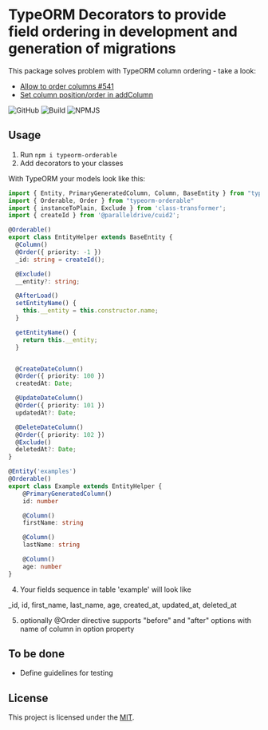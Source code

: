# TypeORM Decorators to provide field ordering in development and generation of migrations

This package solves problem with TypeORM column ordering - take a look:
- [Allow to order columns #541](https://github.com/typeorm/typeorm/issues/541)
- [Set column position/order in addColumn](https://github.com/typeorm/typeorm/issues/6167)


![GitHub](https://img.shields.io/github/license/cheplv/typeorm-orderable?style=flat)
![Build](https://github.com/cheplv/typeorm-orderable/actions/workflows/main.yaml/badge.svg)
![NPMJS](https://github.com/cheplv/typeorm-orderable/actions/workflows/publish.yaml/badge.svg)


## Usage

1. Run `npm i typeorm-orderable`
2. Add decorators to your classes

With TypeORM your models look like this:

```typescript
import { Entity, PrimaryGeneratedColumn, Column, BaseEntity } from "typeorm"
import { Orderable, Order } from "typeorm-orderable"
import { instanceToPlain, Exclude } from 'class-transformer';
import { createId } from '@paralleldrive/cuid2';

@Orderable()
export class EntityHelper extends BaseEntity {
  @Column()
  @Order({ priority: -1 })
  _id: string = createId();

  @Exclude()
  __entity?: string;

  @AfterLoad()
  setEntityName() {
    this.__entity = this.constructor.name;
  }

  getEntityName() {
    return this.__entity;
  }


  @CreateDateColumn()
  @Order({ priority: 100 })
  createdAt: Date;

  @UpdateDateColumn()
  @Order({ priority: 101 })
  updatedAt?: Date;

  @DeleteDateColumn()
  @Order({ priority: 102 })
  @Exclude()
  deletedAt?: Date;
}

@Entity('examples')
@Orderable()
export class Example extends EntityHelper {
    @PrimaryGeneratedColumn()
    id: number

    @Column()
    firstName: string

    @Column()
    lastName: string

    @Column()
    age: number
}
```

4. Your fields sequence in table 'example' will look like

_id, id, first_name, last_name, age, created_at, updated_at, deleted_at

5. optionally @Order directive supports "before" and "after" options with name of column in option property

## To be done

- Define guidelines for testing

## License

This project is licensed under the [MIT](https://github.com/cheplv/typeorm-orderable/blob/master/LICENSE).